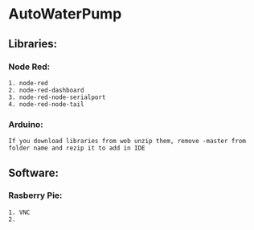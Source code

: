 # AutoWaterPump

## Libraries:

###  Node Red:
    1. node-red
    2. node-red-dashboard
    3. node-red-node-serialport
    4. node-red-node-tail

###  Arduino:
    If you download libraries from web unzip them, remove -master from folder name and rezip it to add in IDE



## Software:
###  Rasberry Pie:
    1. VNC
    2.
